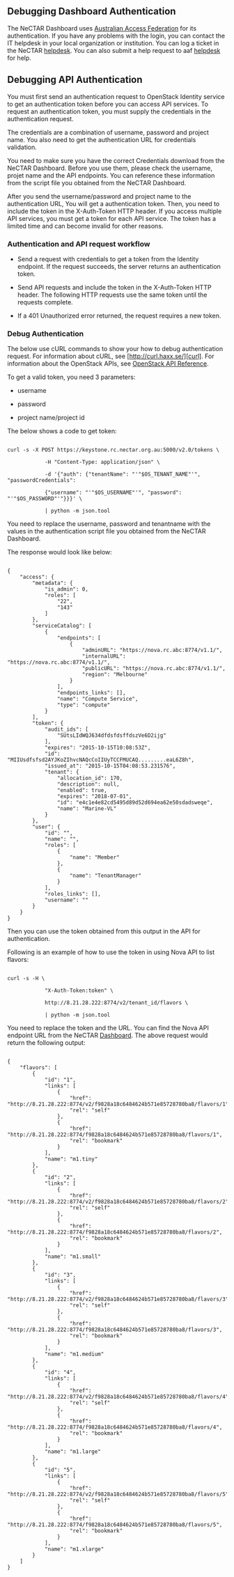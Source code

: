 ## Debugging Dashboard Authentication

The NeCTAR Dashboard uses [Australian Access Federation][aaf] for its authentication.
If you have any problems with the login, you can contact the IT helpdesk in your
local organization or institution. You can log a ticket in the NeCTAR
[helpdesk][helpdesk]. You can also submit a help request to aaf
[helpdesk][aafhelp] for help.



## Debugging API Authentication

You must first send an authentication request to OpenStack Identity service to
get an authentication token before you can access API services. To request an
authentication token, you must supply the credentials in the authentication request.

The credentials are a combination of username, password and project name. You also
need to get the authentication URL for credentials validation.

You need to make sure you have the correct Credentials download from the NeCTAR
Dashboard. Before you use them, please check the username, projet name and the
API endpoints. You can reference these information from the script file you
obtained from the NeCTAR Dashboard.

After you send the username/password and project name to the authentication URL,
You will get a authentication token. Then, you need to include the token in the
X-Auth-Token HTTP header. If you access multiple API services, you must get a
token for each API service. The token has a limited time and can become invalid
for other reasons.

### Authentication and API request workflow

- Send a request with credentials to get a token from the Identity endpoint. If
 the request succeeds, the server returns an authentication token.

- Send API requests and include the token in the X-Auth-Token HTTP header. The
 following HTTP requests use the same token until the requests complete.
 
- If a 401 Unauthorized error returned, the request requires a new token.

### Debug Authentication

The below use cURL commands to show your how to debug authentication request.
For information about cURL, see [http://curl.haxx.se/][curl]. For information
about the OpenStack APIs, see [OpenStack API Reference][api].


To get a valid token, you need 3 parameters:

- username

- password

- project name/project id

The below shows a code to get token:


```

curl -s -X POST https://keystone.rc.nectar.org.au:5000/v2.0/tokens \

            -H "Content-Type: application/json" \
            
            -d '{"auth": {"tenantName": "'"$OS_TENANT_NAME"'", "passwordCredentials":
            
            {"username": "'"$OS_USERNAME"'", "password": "'"$OS_PASSWORD"'"}}}' \
            
            | python -m json.tool

```

You need to replace the username, password and tenantname with the values in
the authentication script file you obtained from the NeCTAR Dashboard.

The response would look like below:


```

{
    "access": {
        "metadata": {
            "is_admin": 0,
            "roles": [
                "22",
                "143"
            ]
        },
        "serviceCatalog": [
            {
                "endpoints": [
                    {
                        "adminURL": "https://nova.rc.abc:8774/v1.1/",
                        "internalURL": "https://nova.rc.abc:8774/v1.1/",
                        "publicURL": "https://nova.rc.abc:8774/v1.1/",
                        "region": "Melbourne"
                    }
                ],
                "endpoints_links": [],
                "name": "Compute Service",
                "type": "compute"
            }
        ],
        "token": {
            "audit_ids": [
                "SUtsLIdWQJ634dfdsfdsffdszVe6D2ijg"
            ],
            "expires": "2015-10-15T10:08:53Z",
            "id": "MIIUsdfsfsd2AYJKoZIhvcNAQcCoIIUyTCCFMUCAQ.........eaL6Z8h",
            "issued_at": "2015-10-15T04:08:53.231576",
            "tenant": {
                "allocation_id": 170,
                "description": null,
                "enabled": true,
                "expires": "2018-07-01",
                "id": "e4c1e4e82cd5495d89d52d694ea62e50sdadsweqe",
                "name": "Marine-VL"
            }
        },
        "user": {
            "id": "",
            "name": "",
            "roles": [
                {
                    "name": "Member"
                },
                {
                    "name": "TenantManager"
                }
            ],
            "roles_links": [],
            "username": ""
        }
    }
}

```

Then you can use the token obtained from this output in the API for authentication.

Following is an example of how to use the token in using Nova API to list flavors:


```

curl -s -H \

            "X-Auth-Token:token" \
            
            http://8.21.28.222:8774/v2/tenant_id/flavors \
            
            | python -m json.tool

```

You need to replace the token and the URL. You can find the Nova API endpoint
URL from the NeCTAR [Dashboard][dashboard]. The above request would return the
following output:


```

{
    "flavors": [
        {
            "id": "1",
            "links": [
                {
                    "href": "http://8.21.28.222:8774/v2/f9828a18c6484624b571e85728780ba8/flavors/1",
                    "rel": "self"
                },
                {
                    "href": "http://8.21.28.222:8774/f9828a18c6484624b571e85728780ba8/flavors/1",
                    "rel": "bookmark"
                }
            ],
            "name": "m1.tiny"
        },
        {
            "id": "2",
            "links": [
                {
                    "href": "http://8.21.28.222:8774/v2/f9828a18c6484624b571e85728780ba8/flavors/2",
                    "rel": "self"
                },
                {
                    "href": "http://8.21.28.222:8774/f9828a18c6484624b571e85728780ba8/flavors/2",
                    "rel": "bookmark"
                }
            ],
            "name": "m1.small"
        },
        {
            "id": "3",
            "links": [
                {
                    "href": "http://8.21.28.222:8774/v2/f9828a18c6484624b571e85728780ba8/flavors/3",
                    "rel": "self"
                },
                {
                    "href": "http://8.21.28.222:8774/f9828a18c6484624b571e85728780ba8/flavors/3",
                    "rel": "bookmark"
                }
            ],
            "name": "m1.medium"
        },
        {
            "id": "4",
            "links": [
                {
                    "href": "http://8.21.28.222:8774/v2/f9828a18c6484624b571e85728780ba8/flavors/4",
                    "rel": "self"
                },
                {
                    "href": "http://8.21.28.222:8774/f9828a18c6484624b571e85728780ba8/flavors/4",
                    "rel": "bookmark"
                }
            ],
            "name": "m1.large"
        },
        {
            "id": "5",
            "links": [
                {
                    "href": "http://8.21.28.222:8774/v2/f9828a18c6484624b571e85728780ba8/flavors/5",
                    "rel": "self"
                },
                {
                    "href": "http://8.21.28.222:8774/f9828a18c6484624b571e85728780ba8/flavors/5",
                    "rel": "bookmark"
                }
            ],
            "name": "m1.xlarge"
        }
    ]
}

```


[aaf]: http://aaf.edu.au/
[helpdesk]: https://support.nectar.org.au/support/home
[aafhelp]: http://support.aaf.edu.au/home
[curl]: http://curl.haxx.se/
[api]: http://developer.openstack.org/api-ref.html
[dashboard]: https://dashboard.rc.nectar.org.au

